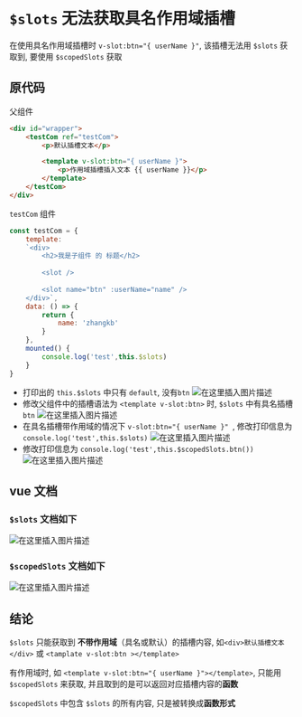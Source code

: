 
# `$slots` 无法获取具名作用域插槽

在使用具名作用域插槽时 `v-slot:btn="{ userName }"`, 该插槽无法用 `$slots` 获取到, 要使用 `$scopedSlots` 获取

## 原代码

父组件
```html
<div id="wrapper">
    <testCom ref="testCom">
        <p>默认插槽文本</p>

        <template v-slot:btn="{ userName }">
            <p>作用域插槽插入文本 {{ userName }}</p>
        </template>
    </testCom>
</div>
```

`testCom` 组件
```js
const testCom = {
    template: 
    `<div>
        <h2>我是子组件 的 标题</h2>
        
        <slot />
            
        <slot name="btn" :userName="name" />
    </div>`,
    data: () => {
        return {
            name: 'zhangkb'
        }
    },
    mounted() {
        console.log('test',this.$slots)
    }
}
```

* 打印出的 `this.$slots` 中只有 `default`, 没有`btn`
![在这里插入图片描述](https://img-blog.csdnimg.cn/20200821130834225.png#pic_left)
* 修改父组件中的插槽语法为 `<template v-slot:btn>` 时, `$slots` 中有具名插槽 `btn`
![在这里插入图片描述](https://img-blog.csdnimg.cn/2020082113102223.png#pic_left)
* 在具名插槽带作用域的情况下 `v-slot:btn="{ userName }" `, 修改打印信息为 `console.log('test',this.$slots)` 
![在这里插入图片描述](https://img-blog.csdnimg.cn/20200821132001977.png#pic_left)
* 修改打印信息为 `console.log('test',this.$scopedSlots.btn())`
![在这里插入图片描述](https://img-blog.csdnimg.cn/2020082113215923.png#pic_left)
## vue 文档
### `$slots` 文档如下
![在这里插入图片描述](https://img-blog.csdnimg.cn/2020082113144817.png?x-oss-process=image/watermark,type_ZmFuZ3poZW5naGVpdGk,shadow_10,text_aHR0cHM6Ly9ibG9nLmNzZG4ubmV0L3FxXzM3MDEyOTY1,size_16,color_FFFFFF,t_70#pic_left)
### `$scopedSlots` 文档如下
![在这里插入图片描述](https://img-blog.csdnimg.cn/20200821131527834.png?x-oss-process=image/watermark,type_ZmFuZ3poZW5naGVpdGk,shadow_10,text_aHR0cHM6Ly9ibG9nLmNzZG4ubmV0L3FxXzM3MDEyOTY1,size_16,color_FFFFFF,t_70#pic_left)
## 结论
`$slots` 只能获取到 **不带作用域**（具名或默认）的插槽内容, 如`<div>默认插槽文本</div>` 或 `<tamplate v-slot:btn ></template>`

有作用域时, 如 `<template v-slot:btn="{ userName }"></template>`, 只能用 `$scopedSlots` 来获取, 并且取到的是可以返回对应插槽内容的**函数**

`$scopedSlots` 中包含 `$slots` 的所有内容, 只是被转换成**函数形式**